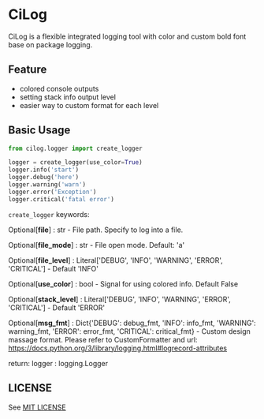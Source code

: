 # CiLog

CiLog is a flexible integrated logging tool with color and custom bold font base on package logging.

## Feature

* colored console outputs
* setting stack info output level
* easier way to custom format for each level

## Basic Usage

```python
from cilog.logger import create_logger

logger = create_logger(use_color=True)
logger.info('start')
logger.debug('here')
logger.warning('warn')
logger.error('Exception')
logger.critical('fatal error')
```

`create_logger` keywords:

Optional[**file**] : str - File path. Specify to log into a file.

Optional[**file_mode**] : str - File open mode. Default: 'a'

Optional[**file_level**] : Literal['DEBUG', 'INFO', 'WARNING', 'ERROR', 'CRITICAL'] - Default 'INFO'

Optional[**use_color**] : bool - Signal for using colored info. Default False

Optional[**stack_level**] : Literal['DEBUG', 'INFO', 'WARNING', 'ERROR', 'CRITICAL'] - Default 'ERROR'

Optional[**msg_fmt**] : Dict{'DEBUG': debug_fmt, 'INFO': info_fmt, 'WARNING': warning_fmt,
'ERROR': error_fmt, 'CRITICAL': critical_fmt} - Custom design massage format.
Please refer to CustomFormatter and url: https://docs.python.org/3/library/logging.html#logrecord-attributes

return: logger : logging.Logger

## LICENSE

See [MIT LICENSE](https://github.com/CM-BF/CiLog/blob/master/LICENSE)
